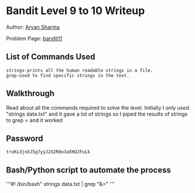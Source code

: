 # Bandit Level 9 to 10 Writeup


Author: [Aryan Sharma](https://github.com/Aryans-20)

Problem Page: [bandit11](https://overthewire.org/wargames/bandit/bandit10.html) 

## List of Commands Used
```
strings-prints all the human readable strings in a file.
grep-used to find specific strings in the text.
```

## Walkthrough
Read about all the commands required to solve the level. Initially I only used "strings data.txt" and it gave a lot of strings so I piped the results of strings to grep = and it worked 

## Password
`truKLdjsbJ5g7yyJ2X2R0o3a5HQJFuLk`

## Bash/Python script to automate the process
'''#! /bin/bash"
strings data.txt | grep "&=" '''
